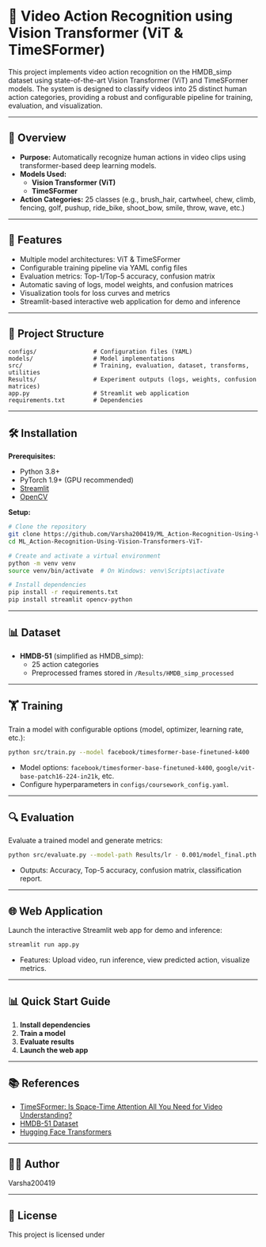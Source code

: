 # 🎥 Video Action Recognition using Vision Transformer (ViT & TimeSFormer)

This project implements video action recognition on the HMDB_simp dataset using state-of-the-art Vision Transformer (ViT) and TimeSFormer models. The system is designed to classify videos into 25 distinct human action categories, providing a robust and configurable pipeline for training, evaluation, and visualization.

---

## 🎯 Overview

- **Purpose:** Automatically recognize human actions in video clips using transformer-based deep learning models.
- **Models Used:**  
  - **Vision Transformer (ViT)**
  - **TimeSFormer**  
- **Action Categories:** 25 classes (e.g., brush_hair, cartwheel, chew, climb, fencing, golf, pushup, ride_bike, shoot_bow, smile, throw, wave, etc.)

---

## 🚀 Features

- Multiple model architectures: ViT & TimeSFormer
- Configurable training pipeline via YAML config files
- Evaluation metrics: Top-1/Top-5 accuracy, confusion matrix
- Automatic saving of logs, model weights, and confusion matrices
- Visualization tools for loss curves and metrics
- Streamlit-based interactive web application for demo and inference

---

## 📁 Project Structure

```
configs/                # Configuration files (YAML)
models/                 # Model implementations
src/                    # Training, evaluation, dataset, transforms, utilities
Results/                # Experiment outputs (logs, weights, confusion matrices)
app.py                  # Streamlit web application
requirements.txt        # Dependencies
```

---

## 🛠️ Installation

**Prerequisites:**  
- Python 3.8+
- PyTorch 1.9+ (GPU recommended)
- [Streamlit](https://streamlit.io/)
- [OpenCV](https://opencv.org/)

**Setup:**
```bash
# Clone the repository
git clone https://github.com/Varsha200419/ML_Action-Recognition-Using-Vision-Transformers-ViT-.git
cd ML_Action-Recognition-Using-Vision-Transformers-ViT-

# Create and activate a virtual environment
python -m venv venv
source venv/bin/activate  # On Windows: venv\Scripts\activate

# Install dependencies
pip install -r requirements.txt
pip install streamlit opencv-python
```

---

## 📊 Dataset

- **HMDB-51** (simplified as HMDB_simp):  
  - 25 action categories  
  - Preprocessed frames stored in `/Results/HMDB_simp_processed`

---

## 🏋️ Training

Train a model with configurable options (model, optimizer, learning rate, etc.):

```bash
python src/train.py --model facebook/timesformer-base-finetuned-k400
```
- Model options: `facebook/timesformer-base-finetuned-k400`, `google/vit-base-patch16-224-in21k`, etc.
- Configure hyperparameters in `configs/coursework_config.yaml`.

---

## 🔍 Evaluation

Evaluate a trained model and generate metrics:

```bash
python src/evaluate.py --model-path Results/lr - 0.001/model_final.pth
```
- Outputs: Accuracy, Top-5 accuracy, confusion matrix, classification report.

---

## 🌐 Web Application

Launch the interactive Streamlit web app for demo and inference:

```bash
streamlit run app.py
```
- Features: Upload video, run inference, view predicted action, visualize metrics.

---

## 📊 Quick Start Guide

1. **Install dependencies**  
2. **Train a model**  
3. **Evaluate results**  
4. **Launch the web app**

---

## 📚 References

- [TimeSFormer: Is Space-Time Attention All You Need for Video Understanding?](https://arxiv.org/abs/2102.05095)
- [HMDB-51 Dataset](https://serre-lab.clps.brown.edu/resource/hmdb-a-large-human-motion-database/)
- [Hugging Face Transformers](https://huggingface.co/docs/transformers/index)

---

## 👨‍💻 Author

Varsha200419

---

## 📝 License

This project is licensed under
